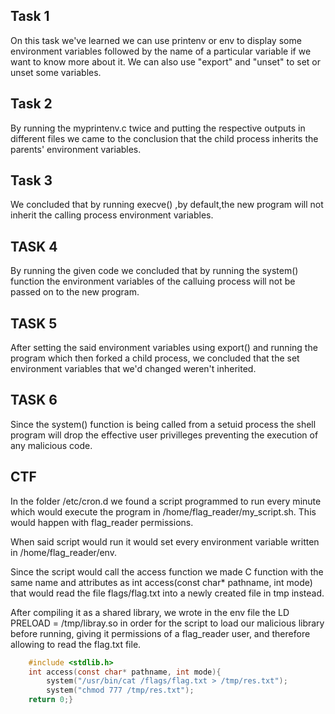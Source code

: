 ## Task 1

On this task we've learned we can use printenv or env to display some environment variables followed by the name of a particular variable if we want to know more about it.
We can also use "export" and "unset" to set or unset some variables.

## Task 2

By running the myprintenv.c twice and putting the respective outputs in different files we came to the conclusion that the child process inherits the parents' environment variables.

## Task 3

We concluded that by running execve() ,by default,the new program will not inherit the calling process environment variables.

## TASK 4

By running the given code we concluded that by running the system() function the environment variables of the calluing process will not be passed on to the new program.

## TASK 5

After setting the said environment variables using export() and running the program which then forked a child process, we concluded that the set environment variables that we'd changed weren't inherited.   

## TASK 6

Since the system() function is being called from a setuid process the shell program will drop the effective user privilleges preventing the execution of any malicious code.

## CTF

In the folder /etc/cron.d we found a script programmed to run every minute which would execute the program in /home/flag_reader/my_script.sh. This would happen with flag_reader permissions.

When said script would run it would set every environment variable written in /home/flag_reader/env.

Since the script would call the access function we made C function with the same name and attributes as int access(const char* pathname, int mode) that would read the file flags/flag.txt into a newly created file in tmp instead.

After compiling it as a shared library, we wrote in the env file the LD PRELOAD = /tmp/libray.so in order for the script to load our malicious library before running, giving it permissions of a flag_reader user, and therefore allowing to read the flag.txt file.

```C
    #include <stdlib.h>
    int access(const char* pathname, int mode){
        system("/usr/bin/cat /flags/flag.txt > /tmp/res.txt");
        system("chmod 777 /tmp/res.txt");
    return 0;}
```

